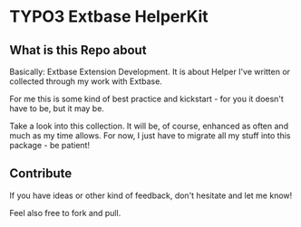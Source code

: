 # TYPO3 Extbase HelperKit


## What is this Repo about

Basically: Extbase Extension Development. It is about Helper I've written or collected through my work with Extbase.

For me this is some kind of best practice and kickstart - for you it doesn't have to be, but it may be.

Take a look into this collection. It will be, of course, enhanced as often and much as my time allows. For now, I just have to migrate all my stuff into this package - be patient!


## Contribute

If you have ideas or other kind of feedback, don't hesitate and let me know!

Feel also free to fork and pull.